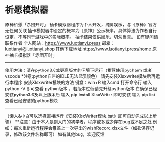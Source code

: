 # 祈愿模拟器
原神祈愿「赤团开时」
抽卡模拟器程序为个人开发，纯属娱乐，与《原神》官方无任何关联
抽卡模拟器中设定的概率为《原神》公示概率，具体算法为作者自行设定，不等同于游戏中的实际概率。
抽卡结果仅供娱乐，切勿当真。
如有疑问请联系作者
个人网站：https://www.luotianyi.press
邮箱：luotianyi@luotianyi.shop
其他下载地址:https://www.luotianyi.press/home
原神抽卡模拟器「赤团开时」

*********************************
使用方法：请在python3.6或更高版本的环境下运行（推荐使用pycharm 或者 vscode *注意:python自带的IDLE无法显示颜色）
请先安装Xlsxwriter模块后再运行本程序
安装Xlsxwriter模块的方法
键盘：win+R 输入cmd 打开命令行
输入
python -V
即可查看 python版本 ，若版本过低请先升级python版本
在确保已经安装python3.6及以上版本后
输入
pip install XlsxWriter
即可安装
输入
pip list 
查看已经安装的python模块
*******************************************
（懒人&小白可以选择直接运行《安装XlsxWriter模块.bat》即可自动完成以上步骤）
**注意：由于本人是刚入门的初学者，程序或多或少存在bug或不足之处
例如：每次重新运行程序会覆盖上一次导出的wishRecord.xlsx文件（如欲保存记录，修改该文件名称即可）
如有其他bug，欢迎反馈
